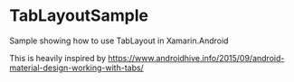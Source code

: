 # TabLayoutSample

Sample showing how to use TabLayout in Xamarin.Android

This is heavily inspired by https://www.androidhive.info/2015/09/android-material-design-working-with-tabs/
